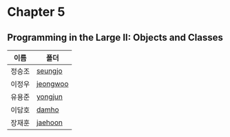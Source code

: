 # Chapter 5

## Programming in the Large II: Objects and Classes



| 이름   | 폴더                   |
| ------ | ---------------------- |
| 정승조 | [seungjo](./seungjo)   |
| 이정우 | [jeongwoo](./jeongwoo) |
| 유용준 | [yongjun](./yongjun)   |
| 이담호 | [damho](./damho)       |
| 장재훈 | [jaehoon](./jaehoon)   |
